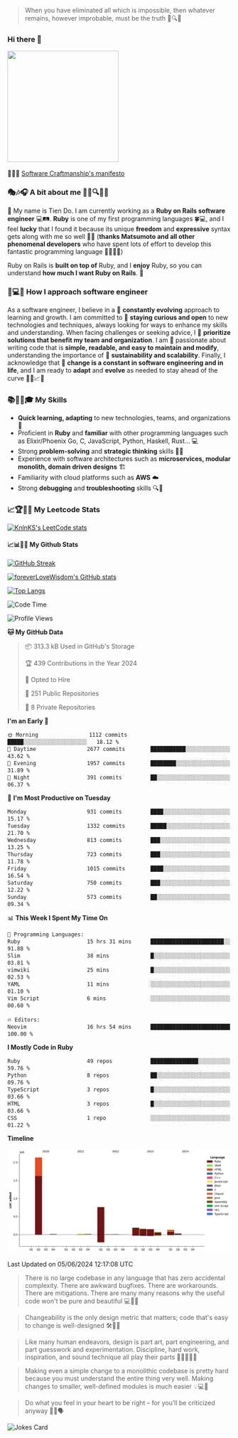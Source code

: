 > When you have eliminated all which is impossible, then whatever remains, however improbable, must be the truth 🤔🔍💡
### Hi there 👋

<!--
**foreverLoveWisdom/foreverLoveWisdom** is a ✨ _special_ ✨ repository because its `README.md` (this file) appears on your GitHub profile.

Here are some ideas to get you started:

- 🔭 I’m currently working on ...
- 🌱 I’m currently learning ...
- 👯 I’m looking to collaborate on ...
- 🤔 I’m looking for help with ...
- 💬 Ask me about ...
- 📫 How to reach me: ...
- 😄 Pronouns: ...
- ⚡ Fun fact: ...
-->

<img src="https://codecondo.com/wp-content/uploads/2017/09/railslogo.png" width="250" height="250">

 📜🔨🌟 [Software Craftmanship's manifesto](http://manifesto.softwarecraftsmanship.org/)

### 🎭🎶🎧 A bit about me 🕵️‍♀️🔍🕵️‍♂️
👋 My name is Tien Do. I am currently working as a **Ruby on Rails software engineer** 💻🛤️. **Ruby** is one of my first programming languages 🍀💻, and I feel **lucky** that I found it because its unique **freedom** and **expressive** syntax gets along with me so well 🤗💬 (**thanks Matsumoto and all other phenomenal developers** who have spent lots of effort to develop this fantastic programming language 🙏👨‍💻🌟)

Ruby on Rails is **built on top of** Ruby, and I **enjoy** Ruby, so you can understand **how much I want Ruby on Rails**. 🤩

### 🤔💻🔨 How I approach software engineer
As a software engineer, I believe in a 🔄 **constantly evolving** approach to learning and growth. I am committed to 🤔 **staying curious and open** to new technologies and techniques, always looking for ways to enhance my skills and understanding. When facing challenges or seeking advice, I 👥  **prioritize solutions that benefit my team and organization**. I am 🎉 passionate about writing code that is **simple, readable, and easy to maintain and modify**, understanding the importance of 🌱 **sustainability and scalability**. Finally, I acknowledge that 🌊 **change is a constant in software engineering and in life**, and I am ready to **adapt** and **evolve** as needed to stay ahead of the curve 🏃‍♂️📈🔄

### 📚🧑‍💻🎓 My Skills
- **Quick learning, adapting** to new technologies, teams, and organizations 🚀
- Proficient in **Ruby** and **familiar** with other programming languages such as Elixir/Phoenix Go, C, JavaScript, Python, Haskell, Rust... 💻
- Strong **problem-solving** and **strategic thinking** skills 🤔💡
- Experience with software architectures such as **microservices, modular monolith, domain driven designs** 🏗️
- Familiarity with cloud platforms such as **AWS** ☁️ 
- Strong **debugging** and **troubleshooting** skills 🔍🐞


### 📈🏆🧑‍💻 My Leetcode Stats
[![KnlnKS's LeetCode stats](https://leetcode-stats-six.vercel.app/?username=foreverLoveWisdom&theme=dark)](https://github.com/KnlnKS/leetcode-stats)

#### 📈📊👨‍💻  My Github Stats

[![GitHub Streak](https://github-readme-streak-stats.herokuapp.com/?user=foreverLoveWisdom&theme=dracula)](https://git.io/streak-stats)
&nbsp;
&nbsp;

[![foreverLoveWisdom's GitHub stats](https://github-readme-stats.vercel.app/api?username=foreverLoveWisdom&show_icons=true&theme=react&count_private=true)](https://github.com/anuraghazra/github-readme-stats)

[![Top Langs](https://github-readme-stats.vercel.app/api/top-langs/?username=foreverLoveWisdom&show_icons=true&theme=vue-dark)](https://github.com/anuraghazra/github-readme-stats)

<!--START_SECTION:waka-->
![Code Time](http://img.shields.io/badge/Code%20Time-2%2C883%20hrs%2023%20mins-blue)

![Profile Views](http://img.shields.io/badge/Profile%20Views-0-blue)

**🐱 My GitHub Data** 

> 📦 313.3 kB Used in GitHub's Storage 
 > 
> 🏆 439 Contributions in the Year 2024
 > 
> 💼 Opted to Hire
 > 
> 📜 251 Public Repositories 
 > 
> 🔑 8 Private Repositories 
 > 
**I'm an Early 🐤** 

```text
🌞 Morning                1112 commits        █████░░░░░░░░░░░░░░░░░░░░   18.12 % 
🌆 Daytime                2677 commits        ███████████░░░░░░░░░░░░░░   43.62 % 
🌃 Evening                1957 commits        ████████░░░░░░░░░░░░░░░░░   31.89 % 
🌙 Night                  391 commits         ██░░░░░░░░░░░░░░░░░░░░░░░   06.37 % 
```
📅 **I'm Most Productive on Tuesday** 

```text
Monday                   931 commits         ████░░░░░░░░░░░░░░░░░░░░░   15.17 % 
Tuesday                  1332 commits        █████░░░░░░░░░░░░░░░░░░░░   21.70 % 
Wednesday                813 commits         ███░░░░░░░░░░░░░░░░░░░░░░   13.25 % 
Thursday                 723 commits         ███░░░░░░░░░░░░░░░░░░░░░░   11.78 % 
Friday                   1015 commits        ████░░░░░░░░░░░░░░░░░░░░░   16.54 % 
Saturday                 750 commits         ███░░░░░░░░░░░░░░░░░░░░░░   12.22 % 
Sunday                   573 commits         ██░░░░░░░░░░░░░░░░░░░░░░░   09.34 % 
```


📊 **This Week I Spent My Time On** 

```text
💬 Programming Languages: 
Ruby                     15 hrs 31 mins      ███████████████████████░░   91.88 % 
Slim                     38 mins             █░░░░░░░░░░░░░░░░░░░░░░░░   03.81 % 
vimwiki                  25 mins             █░░░░░░░░░░░░░░░░░░░░░░░░   02.53 % 
YAML                     11 mins             ░░░░░░░░░░░░░░░░░░░░░░░░░   01.10 % 
Vim Script               6 mins              ░░░░░░░░░░░░░░░░░░░░░░░░░   00.60 % 

🔥 Editors: 
Neovim                   16 hrs 54 mins      █████████████████████████   100.00 % 
```

**I Mostly Code in Ruby** 

```text
Ruby                     49 repos            ███████████████░░░░░░░░░░   59.76 % 
Python                   8 repos             ██░░░░░░░░░░░░░░░░░░░░░░░   09.76 % 
TypeScript               3 repos             █░░░░░░░░░░░░░░░░░░░░░░░░   03.66 % 
HTML                     3 repos             █░░░░░░░░░░░░░░░░░░░░░░░░   03.66 % 
CSS                      1 repo              ░░░░░░░░░░░░░░░░░░░░░░░░░   01.22 % 
```



**Timeline**

![Lines of Code chart](https://raw.githubusercontent.com/foreverLoveWisdom/foreverLoveWisdom/main/assets/bar_graph.png)


 Last Updated on 05/06/2024 12:17:08 UTC
<!--END_SECTION:waka-->


> There is no large codebase in any language that has zero accidental complexity. There are awkward bugfixes. There are workarounds. There are mitigations.
> There are many many reasons why the useful code won't be pure and beautiful 💻🐞🤔

> Changeability is the only design metric that matters; code that's easy to change is well-designed 🛠️🔄🎨

> Like many human endeavors, design is part art, part engineering, and part guesswork and experimentation. Discipline, hard work, inspiration, and sound technique all play their parts 🎨🧑‍💻🔬🧪

> Mak­ing even a sim­ple change to a mono­lith­ic code­base is pret­ty hard because you must under­stand the entire thing very well. Mak­ing changes to small­er, well-defined mod­ules is much easier 💡💻🤔
 
 > Do what you feel in your heart to be right – for you’ll be criticized anyway 💖🙏🗣️ 
 
![Jokes Card](https://readme-jokes.vercel.app/api)
